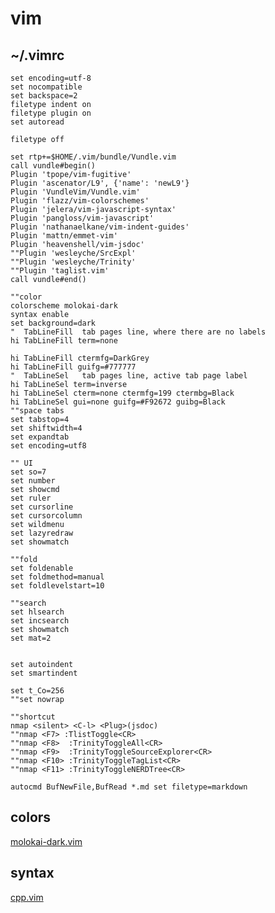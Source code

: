 # vim

## ~/.vimrc

    set encoding=utf-8
    set nocompatible
    set backspace=2
    filetype indent on
    filetype plugin on
    set autoread

    filetype off

    set rtp+=$HOME/.vim/bundle/Vundle.vim
    call vundle#begin()
    Plugin 'tpope/vim-fugitive'
    Plugin 'ascenator/L9', {'name': 'newL9'}
    Plugin 'VundleVim/Vundle.vim'
    Plugin 'flazz/vim-colorschemes'
    Plugin 'jelera/vim-javascript-syntax'
    Plugin 'pangloss/vim-javascript'
    Plugin 'nathanaelkane/vim-indent-guides'
    Plugin 'mattn/emmet-vim'
    Plugin 'heavenshell/vim-jsdoc'
    ""Plugin 'wesleyche/SrcExpl'
    ""Plugin 'wesleyche/Trinity'
    ""Plugin 'taglist.vim'
    call vundle#end()

    ""color
    colorscheme molokai-dark
    syntax enable
    set background=dark
    "  TabLineFill  tab pages line, where there are no labels
    hi TabLineFill term=none
    
    hi TabLineFill ctermfg=DarkGrey
    hi TabLineFill guifg=#777777
    "  TabLineSel   tab pages line, active tab page label
    hi TabLineSel term=inverse
    hi TabLineSel cterm=none ctermfg=199 ctermbg=Black
    hi TabLineSel gui=none guifg=#F92672 guibg=Black
    ""space tabs
    set tabstop=4
    set shiftwidth=4
    set expandtab
    set encoding=utf8

    "" UI
    set so=7
    set number
    set showcmd
    set ruler
    set cursorline
    set cursorcolumn
    set wildmenu
    set lazyredraw
    set showmatch

    ""fold
    set foldenable
    set foldmethod=manual
    set foldlevelstart=10

    ""search
    set hlsearch
    set incsearch
    set showmatch
    set mat=2


    set autoindent
    set smartindent

    set t_Co=256
    ""set nowrap

    ""shortcut
    nmap <silent> <C-l> <Plug>(jsdoc)
    ""nmap <F7> :TlistToggle<CR>
    ""nmap <F8>  :TrinityToggleAll<CR>
    ""nmap <F9>  :TrinityToggleSourceExplorer<CR>
    ""nmap <F10> :TrinityToggleTagList<CR>
    ""nmap <F11> :TrinityToggleNERDTree<CR>

    autocmd BufNewFile,BufRead *.md set filetype=markdown


## colors

[molokai-dark.vim](https://github.com/pR0Ps/molokai-dark/blob/master/colors/molokai-dark.vim)

## syntax

[cpp.vim](https://github.com/octol/vim-cpp-enhanced-highlight/tree/master/after/syntax/cpp.vim)
